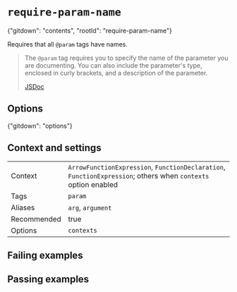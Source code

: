 # `require-param-name`

{"gitdown": "contents", "rootId": "require-param-name"}

Requires that all `@param` tags have names.

> The `@param` tag requires you to specify the name of the parameter you are documenting. You can also include the parameter's type, enclosed in curly brackets, and a description of the parameter.
>
> [JSDoc](https://jsdoc.app/tags-param.html#overview)

## Options

{"gitdown": "options"}

## Context and settings

|||
|---|---|
|Context|`ArrowFunctionExpression`, `FunctionDeclaration`, `FunctionExpression`; others when `contexts` option enabled|
|Tags|`param`|
|Aliases|`arg`, `argument`|
|Recommended|true|
|Options|`contexts`|

## Failing examples

<!-- assertions-failing requireParamName -->

## Passing examples

<!-- assertions-passing requireParamName -->
